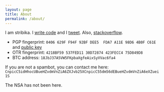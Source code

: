 ```yaml
---
layout: page
title: About
permalink: /about/
---
```


I am stribika.
I [write code](https://github.com/stribika) and I [tweet](https://twitter.com/stribika).
Also, [stackoverflow](https://stackoverflow.com/users/128514/stribika).

* PGP fingerprint: `0406 629F F94F 92BF DEE5  FDA7 A11E 98D6 4B0F C61E` and [public key](/assets/rsa-pubkey-4B0FC61E.txt)
* OTR fingerprint: `4218BF59 537FED11 30D72874 423FECC4 75D849D8`
* BTC address: `18JbJ37A5VW5FKpbaXgfeAixSyVVac6fa4`

If you are not a spambot, you can contact me here: `CnpicC5idHhocUBueHZvdmVnZiA6ZXJvb25XCnpicC55dm56dEBueHZvdmVnZiA6eXZuei1S`

The NSA has not been here.

